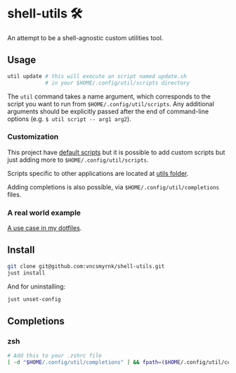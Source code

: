 # shell-utils 🛠️

An attempt to be a shell-agnostic custom utilities tool.

## Usage

```sh
util update # this will execute an script named update.sh
            # in your $HOME/.config/util/scripts directory
```

The `util` command takes a name argument, which corresponds to the script you want to run from `$HOME/.config/util/scripts`. Any additional arguments should be explicitly passed after the end of command-line options (e.g. `$ util script -- arg1 arg2`).

### Customization

This project have [default scripts](https://github.com/vncsmyrnk/shell-utils/tree/main/defaults) but it is possible to add custom scripts but just adding more to `$HOME/.config/util/scripts`.

Scripts specific to other applications are located at [utils folder](https://github.com/vncsmyrnk/shell-utils/tree/main/utils).

Adding completions is also possible, via `$HOME/.config/util/completions` files.

### A real world example

[A use case in my dotfiles](https://github.com/vncsmyrnk/dotfiles).

## Install

```sh
git clone git@github.com:vncsmyrnk/shell-utils.git
just install
```

And for uninstalling:

```sh
just unset-config
```

## Completions

### zsh

```sh
# Add this to your .zshrc file
[ -d "$HOME/.config/util/completions" ] && fpath=($HOME/.config/util/completions $fpath)
```
